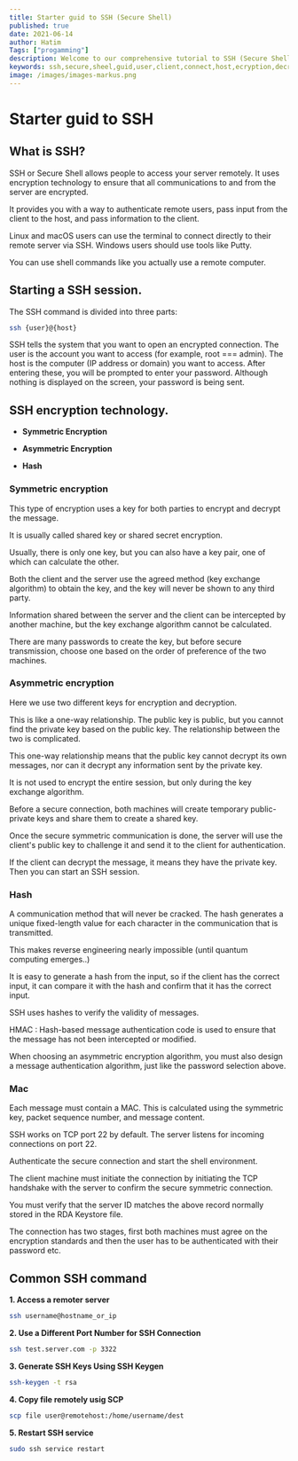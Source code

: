 ```yaml
---
title: Starter guid to SSH (Secure Shell)
published: true
date: 2021-06-14
author: Hatim
Tags: ["progamming"]
description: Welcome to our comprehensive tutorial to SSH (Secure Shell) key configuration.  This lesson will show you how to create SSH keys from scratch, as well as how to manage numerous keys and key pairs.
keywords: ssh,secure,sheel,guid,user,client,connect,host,ecryption,decryption,commands
image: /images/images-markus.png
---
```


# Starter guid to SSH

## What is SSH?

SSH or Secure Shell allows people to access your server remotely. It uses encryption technology to ensure that all communications to and from the server are encrypted.

It provides you with a way to authenticate remote users, pass input from the client to the host, and pass information to the client.

Linux and macOS users can use the terminal to connect directly to their remote server via SSH. Windows users should use tools like Putty.

You can use shell commands like you actually use a remote computer.

## Starting a SSH session.

The SSH command is divided into three parts:

```bash
ssh {user}@{host}
```

SSH tells the system that you want to open an encrypted connection. The user is the account you want to access (for example, root === admin). The host is the computer (IP address or domain) you want to access. After entering these, you will be prompted to enter your password. Although nothing is displayed on the screen, your password is being sent.

## SSH encryption technology.

- **Symmetric Encryption**

* **Asymmetric Encryption**

* **Hash**

### Symmetric encryption

This type of encryption uses a key for both parties to encrypt and decrypt the message.

It is usually called shared key or shared secret encryption.

Usually, there is only one key, but you can also have a key pair, one of which can calculate the other.

Both the client and the server use the agreed method (key exchange algorithm) to obtain the key, and the key will never be shown to any third party.

Information shared between the server and the client can be intercepted by another machine, but the key exchange algorithm cannot be calculated.

There are many passwords to create the key, but before secure transmission, choose one based on the order of preference of the two machines.

### Asymmetric encryption

Here we use two different keys for encryption and decryption.

This is like a one-way relationship. The public key is public, but you cannot find the private key based on the public key. The relationship between the two is complicated.

This one-way relationship means that the public key cannot decrypt its own messages, nor can it decrypt any information sent by the private key.

It is not used to encrypt the entire session, but only during the key exchange algorithm.

Before a secure connection, both machines will create temporary public-private keys and share them to create a shared key.

Once the secure symmetric communication is done, the server will use the client's public key to challenge it and send it to the client for authentication.

If the client can decrypt the message, it means they have the private key. Then you can start an SSH session.

### Hash

A communication method that will never be cracked. The hash generates a unique fixed-length value for each character in the communication that is transmitted.

This makes reverse engineering nearly impossible (until quantum computing emerges..)

It is easy to generate a hash from the input, so if the client has the correct input, it can compare it with the hash and confirm that it has the correct input.

SSH uses hashes to verify the validity of messages.

HMAC : Hash-based message authentication code is used to ensure that the message has not been intercepted or modified.

When choosing an asymmetric encryption algorithm, you must also design a message authentication algorithm, just like the password selection above.

### Mac

Each message must contain a MAC. This is calculated using the symmetric key, packet sequence number, and message content.

SSH works on TCP port 22 by default. The server listens for incoming connections on port 22.

Authenticate the secure connection and start the shell environment.

The client machine must initiate the connection by initiating the TCP handshake with the server to confirm the secure symmetric connection.

You must verify that the server ID matches the above record normally stored in the RDA Keystore file.

The connection has two stages, first both machines must agree on the encryption standards and then the user has to be authenticated with their password etc.

## Common SSH command

**1. Access a remoter server**

```bash
ssh username@hostname_or_ip
```

**2. Use a Different Port Number for SSH Connection**

```bash
ssh test.server.com -p 3322
```

**3. Generate SSH Keys Using SSH Keygen**

```bash
ssh-keygen -t rsa
```

**4. Copy file remotely usig SCP**

```bash
scp file user@remotehost:/home/username/dest
```

**5. Restart SSH service**

```bash
sudo ssh service restart
```
